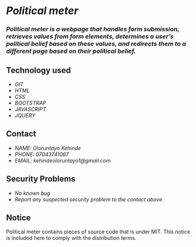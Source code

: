 # _Political meter_
### _Political meter is a webpage that handles form submission, retrieves values from form elements, determines a user’s political belief based on these values, and redirects them to a different page based on their political belief._

## Technology used
* _GIT_
* _HTML_
* _CSS_
* _BOOTSTRAP_
* _JAVASCRIPT_
* _JQUERY_

## Contact
* _NAME: Oloruntayo Kehinde_
* _PHONE: 07043741067_
* _EMAIL: kehindeoloruntayo1@gmail.com_

## Security Problems
* _No known bug_
* _Report any suspected security problem to the contact above._

## Notice
Political meter contains pieces of source code that is under MIT. This notice is included here to comply with the distribution terms.